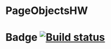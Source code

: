 # PageObjectsHW
# Badge [![Build status](https://ci.appveyor.com/api/projects/status/50c24lj4k8o82dai?svg=true)](https://ci.appveyor.com/project/AnaIvy/pageobjectshw)
